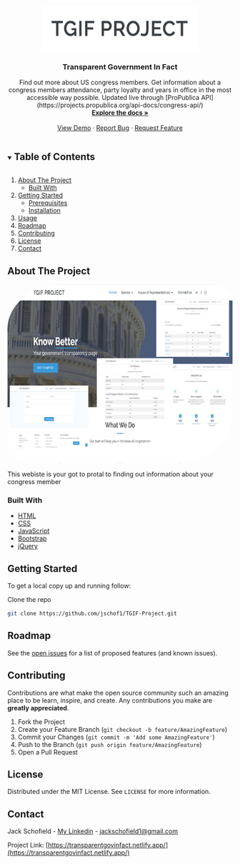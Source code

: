 <!--
*** Thanks for checking out the Best-README-Template. If you have a suggestion
*** that would make this better, please fork the repo and create a pull request
*** or simply open an issue with the tag "enhancement".
*** Thanks again! Now go create something AMAZING! :D
***
***
***
*** To avoid retyping too much info. Do a search and replace for the following:
*** jschof1, TGIF-Project, twitter_handle, jackschofield1@gmail.com, TGIF Project, find out more about US members congress. Get information about a congress members attendance, party loyalty and years in office in the most accessible way possible.
-->



<!-- PROJECT SHIELDS -->
<!--
*** I'm using markdown "reference style" links for readability.
*** Reference links are enclosed in brackets [ ] instead of parentheses ( ).
*** See the bottom of this document for the declaration of the reference variables
*** for contributors-url, forks-url, etc. This is an optional, concise syntax you may use.
*** https://www.markdownguide.org/basic-syntax/#reference-style-links
-->


<!-- PROJECT LOGO -->
<br />
<p align="center">
  <a href="https://github.com/jschof1/TGIF-Project">
    <img src="./assets/img/Screenshot 2021-03-02 at 14.09.52.png" alt="Logo" border-radius="25% 10%" width="350" height="100">
  </a>
<h3 align="center"> Transparent Government In Fact </h3>
  <p align="center">
    Find out more about US congress members. Get information about a congress members attendance, party loyalty and years in office in the most accessible way possible. Updated live through [ProPublica API](https://projects.propublica.org/api-docs/congress-api/)
    <br />
    <a href="https://github.com/jschof1/TGIF-Project"><strong>Explore the docs »</strong></a>
    <br />
    <br />
    <a href="https://github.com/jschof1/TGIF-Project">View Demo</a>
    ·
    <a href="https://github.com/jschof1/TGIF-Project/issues">Report Bug</a>
    ·
    <a href="https://github.com/jschof1/TGIF-Project/issues">Request Feature</a>
  </p>
</p>



<!-- TABLE OF CONTENTS -->
<details open="open">
  <summary><h2 style="display: inline-block">Table of Contents</h2></summary>
  <ol>
    <li>
      <a href="#about-the-project">About The Project</a>
      <ul>
        <li><a href="#built-with">Built With</a></li>
      </ul>
    </li>
    <li>
      <a href="#getting-started">Getting Started</a>
      <ul>
        <li><a href="#prerequisites">Prerequisites</a></li>
        <li><a href="#installation">Installation</a></li>
      </ul>
    </li>
    <li><a href="#usage">Usage</a></li>
    <li><a href="#roadmap">Roadmap</a></li>
    <li><a href="#contributing">Contributing</a></li>
    <li><a href="#license">License</a></li>
    <li><a href="#contact">Contact</a></li>
  </ol>
</details>



<!-- ABOUT THE PROJECT -->
## About The Project
<p align="center">
 <a href="https://transparentgovinfact.netlify.app/">
    <img style="border-radius: 25% 10%;" src="./assets/img/TGIFPortfollio.png" alt="Screens" width="600" height="400">
  </a>
  
  <p> This webiste is your got to protal to finding out information about your congress member </p>
</p>

### Built With

* [HTML](https://developer.mozilla.org/en-US/docs/Web/HTML)
* [CSS](https://developer.mozilla.org/en-US/docs/Web/CSS)
* [JavaScript](https://developer.mozilla.org/en-US/docs/Web/JavaScript)
* [Bootstrap](https://getbootstrap.com/)
* [jQuery](https://code.jquery.com/)


<!-- GETTING STARTED -->
## Getting Started

To get a local copy up and running follow: 

Clone the repo
   ```sh
   git clone https://github.com/jschof1/TGIF-Project.git
   ```

<!-- ROADMAP -->
## Roadmap

See the [open issues](https://github.com/jschof1/TGIF-Project/issues) for a list of proposed features (and known issues).


<!-- CONTRIBUTING -->
## Contributing

Contributions are what make the open source community such an amazing place to be learn, inspire, and create. Any contributions you make are **greatly appreciated**.

1. Fork the Project
2. Create your Feature Branch (`git checkout -b feature/AmazingFeature`)
3. Commit your Changes (`git commit -m 'Add some AmazingFeature'`)
4. Push to the Branch (`git push origin feature/AmazingFeature`)
5. Open a Pull Request



<!-- LICENSE -->
## License

Distributed under the MIT License. See `LICENSE` for more information.



<!-- CONTACT -->
## Contact

Jack Schofield - [My Linkedin](https://www.linkedin.com/in/jack-schofield-developer) - jackschofield1@gmail.com

Project Link: [https://transparentgovinfact.netlify.app/](https://transparentgovinfact.netlify.app/)


<!-- MARKDOWN LINKS & IMAGES -->
<!-- https://www.markdownguide.org/basic-syntax/#reference-style-links -->
[contributors-shield]: https://img.shields.io/github/contributors/jschof1/repo.svg?style=for-the-badge
[contributors-url]: https://github.com/jschof1/repo/graphs/contributors
[forks-shield]: https://img.shields.io/github/forks/jschof1/repo.svg?style=for-the-badge
[forks-url]: https://github.com/jschof1/repo/network/members
[stars-shield]: https://img.shields.io/github/stars/jschof1/repo.svg?style=for-the-badge
[stars-url]: https://github.com/jschof1/repo/stargazers
[issues-shield]: https://img.shields.io/github/issues/jschof1/repo.svg?style=for-the-badge
[issues-url]: https://github.com/jschof1/repo/issues
[license-shield]: https://img.shields.io/github/license/jschof1/repo.svg?style=for-the-badge
[license-url]: https://github.com/jschof1/repo/blob/master/LICENSE.txt
[linkedin-shield]: https://img.shields.io/badge/-LinkedIn-black.svg?style=for-the-badge&logo=linkedin&colorB=555
[linkedin-url]: https://linkedin.com/in/jschof1
